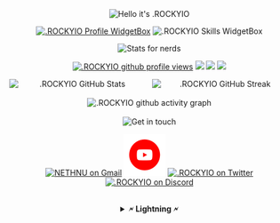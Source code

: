 
<div align = "center">

<img src="https://readme-typing-svg.demolab.com?font=Poppins&pause=1000&duration=4000&color=00ff99&center=true&width=435&repeat=false&lines=%22Hello+there!+%F0%9F%91%8B%F0%9F%8F%BB%22;%22I'm+.ROCKYIO!%22;%22Welcome+to+my+profile!%22" alt="Hello it's .ROCKYIO" />

<a href="https://github.com/NETHNU"><img src="https://github-widgetbox.vercel.app/api/profile?username=NETHNU&amp;theme=darkmode&amp;data=followers,repositories,stars,commits" alt=".ROCKYIO Profile WidgetBox"></a>
<img src="https://github-widgetbox.vercel.app/api/skills?languages=c,lua,js,ts,linux,react,bash&amp;theme=darkmode" alt=".ROCKYIO Skills WidgetBox">

<img src="https://readme-typing-svg.demolab.com?font=Poppins&pause=1000&duration=4000&color=00ff99&center=true&width=435&repeat=false&lines=%F0%9F%93%88+Stats+for+nerds+%F0%9F%93%88" alt="Stats for nerds" />

<a href="https://www.github.com/NETHNU"><img src="https://komarev.com/ghpvc/?username=NETHNU&style=for-the-badge&color=161c1c&label=👁+PROFILE+VIEWS" alt=".ROCKYIO github profile views" /></a>
<a href="https://www.linux.org"><img src="https://img.shields.io/badge/OS-Linux-e06c75?style=for-the-badge&logoColor=00ff99&logo=linux&color=161c1c" /></a>
<a href="https://archlinux.org"><img src="https://img.shields.io/badge/DISTRO-Arch-56b6c2?style=for-the-badge&logo=arch-linux&logoColor=00ff99&color=161c1c" /></a>
<a href="https://dwm.suckless.org"><img src="https://img.shields.io/badge/WM-DWM-005577?style=for-the-badge&logo=dwm&color=161c1c&logoColor=00ff99" /></a>

<div style="display:flex;">
<img width="49%" src="https://github-readme-stats.vercel.app/api?username=NETHNU&show_icons=true&theme=dark&bg_color=161c1c&hide_border=true&icon_color=00ff99&title_color=00ff99&border_radius=16" alt=".ROCKYIO GitHub Stats">
<span style="display:inline-block;width:2%"></span>
<img width="49%" src="https://streak-stats.demolab.com/?user=NETHNU&theme=dark&background=161c1c&hide_border=true&border_radius=16&ring=00ff99&fire=00ff99&currStreakLabel=00ff99" alt=".ROCKYIO GitHub Streak">
</div>
<br>

<img src="https://github-readme-activity-graph.cyclic.app/graph?username=.ROCKYIO&amp;theme=xcode&amp;bg_color=161c1c&amp;point=00ff99&amp;line=caf0ff&amp;color=e4e6eb&amp;title_color=e4e6eb&amp;hide_border=true&amp;radius=16" alt=".ROCKYIO github activity graph">

<br>
<br>

<img src="https://readme-typing-svg.demolab.com?font=Poppins&pause=1000&duration=4000&color=00ff99&center=true&width=435&repeat=false&lines=%F0%9F%A4%9D+Get+in+touch!+%F0%9F%A4%9D" alt="Get in touch" />

<a href="mailto:rockyio207@gmail.com"><img width="75" src="https://media4.giphy.com/media/mHzd6Y8fz1pW1JcfXR/200w.webp?cid=ecf05e47hsrlbsl1zm0w72gijhzk11tg0djsf119lcejgz2w&ep=v1_stickers_search&rid=200w.webp&ct=s" alt="NETHNU on Gmail"></a>
<a href="https://www.youtube.com/channel/UCwHAxo0mGMu8ypa-kOgnv7g"><img width="75" src="https://raw.githubusercontent.com/NETHNU/NETHNU/main/image/youtube.gif" alt=".ROCKYIO on Youtube"></a>
<a href="https://twitter.com/br_blacky"><img width="75" src="https://raw.githubusercontent.com/brblacky/BrBlacky/main/image/twitter.gif" alt=".ROCKYIO on Twitter"></a>
<a href=https://discord.com/users/949908099047768134><img width="75" src="https://user-images.githubusercontent.com/74038190/235294015-47144047-25ab-417c-af1b-6746820a20ff.gif" alt=".ROCKYIO on Discord"></a>

<br>



<details><summary><strong>🗲 Lightning 🗲</strong></summary>
<br>
<strong><a href="https://getalby.com/p/ROCKYIO">rockyio207@gmail.com</a></strong> 
<br>
</details>

<br>
<br>

<img src="https://user-images.githubusercontent.com/74038190/212744287-14f66c13-5458-40dc-9244-8ff533fc8f4a.gif" alt="">

<br>
<br>

</a>

</div>
